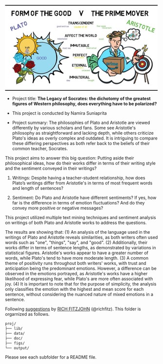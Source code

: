 
<img src="figs/ap4.jpeg" width="500">

+ Project title: **The Legacy of Socrates: the dichotomy of the greatest figures of Western philosophy, does everything have to be polarized?**
+ This project is conducted by Namira Suniaprita

+ Project summary: The philosophies of Plato and Aristotle are viewed differently by various scholars and fans. Some see Aristotle's philosophy as straightforward and lacking depth, while others criticize Plato's ideas as overly complex and outdated. It is intriguing to compare these differing perspectives as both refer back to the beliefs of their common teacher, Socrates.

This project aims to answer this big question: Putting aside their philosophical ideas, how do their works differ in terms of their writing style and the sentiment conveyed in their writings?

1. Writings: Despite having a teacher-student relationship,  how does Plato’s writings differ from Aristotle's in terms of most frequent words and length of sentences? 

 2. Sentiment: Do Plato and Aristotle have different sentiments? If yes, how far is the difference in terms of emotion fluctuations? And do they convey more positive or negative messages?

This project utilized multiple text mining techniques and sentiment analysis on writings of both Plato and Aristotle works to address the questions.

The results are showing that: (1) An analysis of the language used in the writings of Plato and Aristotle reveals similarities, as both writers often used words such as "one", "things", "say", and "good". (2) Additionally, their works differ in terms of sentence lengths, as demonstrated by variations in statistical figures. Aristotle's works appear to have a greater number of words, while Plato's tend to have more moderate length. (3) A common theme of positivity runs throughout both writers' works, with trust and anticipation being the predominant emotions. However, a difference can be observed in the emotions portrayed, as Aristotle's works have a higher likelihood of expressing fear, while Plato's are more often associated with joy. (4) It is important to note that for the purpose of simplicity, the analysis only classifies the emotion with the highest and mean score for each sentence, without considering the nuanced nature of mixed emotions in a sentence.


Following [suggestions](http://nicercode.github.io/blog/2013-04-05-projects/) by [RICH FITZJOHN](http://nicercode.github.io/about/#Team) (@richfitz). This folder is orgarnized as follows.

```
proj/
├── lib/
├── data/
├── doc/
├── figs/
└── output/
```

Please see each subfolder for a README file.

